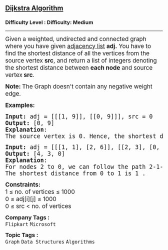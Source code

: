 <h2><a href="https://www.geeksforgeeks.org/problems/implementing-dijkstra-set-1-adjacency-matrix/1?utm_source=youtube&utm_medium=collab_striver_ytdescription&utm_campaign=implementing-floyd-warshall">Dijkstra Algorithm</a></h2><h3>Difficulty Level : Difficulty: Medium</h3><hr><div class="problems_problem_content__Xm_eO"><p><span style="font-size: 14pt;">Given a weighted, undirected and connected graph where you have given <a title="adjacency list" href="https://www.geeksforgeeks.org/adjacency-list-meaning-definition-in-dsa/" target="_blank" rel="noopener">adjacency list</a> <strong>adj.</strong> You have to find the shortest distance of all the vertices from the source vertex <strong>src</strong>, and return a list of integers denoting the shortest distance between <strong>each node</strong> and source vertex<strong> src</strong>.</span></p>
<p><span style="font-size: 14pt;"><strong>Note: </strong>The Graph doesn't contain any negative weight edge.</span></p>
<p><span style="font-size: 14pt;"><strong>Examples:</strong></span></p>
<pre><span style="font-size: 14pt;"><strong>Input: </strong>adj<strong> </strong>=<strong> </strong>[[[1, 9]], [[0, 9]]], src<strong> </strong>= 0
<strong>Output: </strong>[0, 9]
<strong>Explanation</strong>:
<img src="https://media.geeksforgeeks.org/img-practice/PROD/addEditProblem/700334/Web/Other/6a77963c-f9a6-4cf4-953c-19a2759a52a3_1685086564.png" alt="">
The source vertex is 0. Hence, the shortest distance of node 0 is 0 and the shortest distance from node 0 to 1 is 9.</span></pre>
<pre><span style="font-size: 14pt;"><strong>Input: </strong>adj = [[[1, 1], [2, 6]], [[2, 3], [0, 1]], [[1, 3], [0, 6]]], src<strong> </strong>= 2
<strong>Output: </strong>[4, 3, 0]
<strong>Explanation</strong>:
<img src="https://media.geeksforgeeks.org/img-practice/PROD/addEditProblem/700334/Web/Other/8c9ee3a2-a7d3-4028-ae22-a22ddb6ab7a3_1685086565.png" alt="">
For nodes 2 to 0, we can follow the path 2-1-0. This has a distance of 1+3 = 4, whereas the path 2-0 has a distance of 6. So, the Shortest path from 2 to 0 is 4.
The shortest distance from 0 to 1 is 1 .</span></pre>
<div><span style="font-size: 14pt;"><strong>Constraints:</strong><br>1 ≤ no. of vertices&nbsp;≤ 1000<br>0 ≤ adj[i][j] ≤ 1000</span></div>
<div><span style="font-size: 14pt;">0 ≤ src &lt; no. of vertices</span></div></div><p><span style=font-size:18px><strong>Company Tags : </strong><br><code>Flipkart</code>&nbsp;<code>Microsoft</code>&nbsp;<br><p><span style=font-size:18px><strong>Topic Tags : </strong><br><code>Graph</code>&nbsp;<code>Data Structures</code>&nbsp;<code>Algorithms</code>&nbsp;